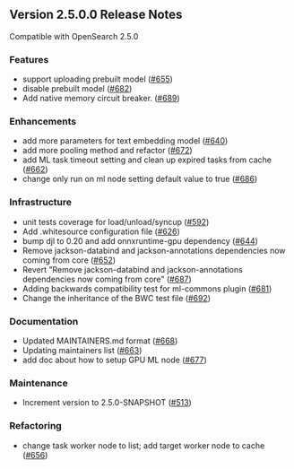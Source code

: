 ## Version 2.5.0.0 Release Notes

Compatible with OpenSearch 2.5.0

### Features
* support uploading prebuilt model ([#655](https://github.com/opensearch-project/ml-commons/pull/655))
* disable prebuilt model ([#682](https://github.com/opensearch-project/ml-commons/pull/682))
* Add native memory circuit breaker. ([#689](https://github.com/opensearch-project/ml-commons/pull/689))

### Enhancements
* add more parameters for text embedding model ([#640](https://github.com/opensearch-project/ml-commons/pull/640))
* add more pooling method and refactor ([#672](https://github.com/opensearch-project/ml-commons/pull/672))
* add ML task timeout setting and clean up expired tasks from cache ([#662](https://github.com/opensearch-project/ml-commons/pull/662))
* change only run on ml node setting default value to true ([#686](https://github.com/opensearch-project/ml-commons/pull/686))

### Infrastructure
* unit tests coverage for load/unload/syncup ([#592](https://github.com/opensearch-project/ml-commons/pull/592))
* Add .whitesource configuration file ([#626](https://github.com/opensearch-project/ml-commons/pull/626))
* bump djl to 0.20 and add onnxruntime-gpu dependency ([#644](https://github.com/opensearch-project/ml-commons/pull/644))
* Remove jackson-databind and jackson-annotations dependencies now coming from core ([#652](https://github.com/opensearch-project/ml-commons/pull/652))
* Revert "Remove jackson-databind and jackson-annotations dependencies now coming from core" ([#687](https://github.com/opensearch-project/ml-commons/pull/687))
* Adding backwards compatibility test for ml-commons plugin ([#681](https://github.com/opensearch-project/ml-commons/pull/681))
* Change the inheritance of the BWC test file ([#692](https://github.com/opensearch-project/ml-commons/pull/692))

### Documentation

* Updated MAINTAINERS.md format ([#668](https://github.com/opensearch-project/ml-commons/pull/668))
* Updating maintainers list ([#663](https://github.com/opensearch-project/ml-commons/pull/663))
* add doc about how to setup GPU ML node ([#677](https://github.com/opensearch-project/ml-commons/pull/677))

### Maintenance

* Increment version to 2.5.0-SNAPSHOT ([#513](https://github.com/opensearch-project/ml-commons/pull/513))

### Refactoring

* change task worker node to list; add target worker node to cache ([#656](https://github.com/opensearch-project/ml-commons/pull/656)) 